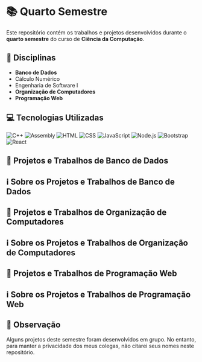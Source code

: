 # 📚 Quarto Semestre

Este repositório contém os trabalhos e projetos desenvolvidos durante o **quarto semestre** do curso de **Ciência da Computação**.

## 📖 Disciplinas
- **Banco de Dados**
- Cálculo Numérico
- Engenharia de Software I
- **Organização de Computadores**
- **Programação Web**

## 💻 Tecnologias Utilizadas
![C++](https://img.shields.io/badge/C%2B%2B-00599C?style=for-the-badge&logo=c%2B%2B&logoColor=white)
![Assembly](https://img.shields.io/badge/Assembly-525252?style=for-the-badge&logo=assemblyscript&logoColor=white)
![HTML](https://img.shields.io/badge/HTML5-E34F26?style=for-the-badge&logo=html5&logoColor=white)
![CSS](https://img.shields.io/badge/CSS3-1572B6?style=for-the-badge&logo=css3&logoColor=white)
![JavaScript](https://img.shields.io/badge/JavaScript-F7DF1E?style=for-the-badge&logo=javascript&logoColor=black)
![Node.js](https://img.shields.io/badge/Node.js-43853D?style=for-the-badge&logo=node.js&logoColor=white)
![Bootstrap](https://img.shields.io/badge/Bootstrap-563D7C?style=for-the-badge&logo=bootstrap&logoColor=white)
![React](https://img.shields.io/badge/React-20232A?style=for-the-badge&logo=react&logoColor=61DAFB)

## 🚀 Projetos e Trabalhos de Banco de Dados

## ℹ️ Sobre os Projetos e Trabalhos de Banco de Dados

## 🚀 Projetos e Trabalhos de Organização de Computadores

## ℹ️ Sobre os Projetos e Trabalhos de Organização de Computadores

## 🚀 Projetos e Trabalhos de Programação Web

## ℹ️ Sobre os Projetos e Trabalhos de Programação Web

## 📝 Observação
Alguns projetos deste semestre foram desenvolvidos em grupo. No entanto, para manter a privacidade dos meus colegas, não citarei seus nomes neste repositório.